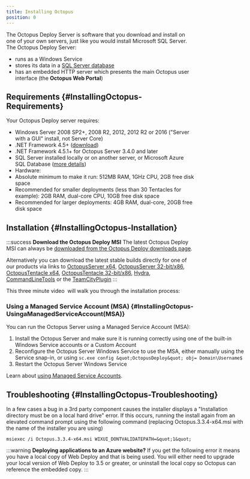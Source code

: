 ```yaml
---
title: Installing Octopus
position: 0
---
```


The Octopus Deploy Server is software that you download and install on one of your own servers, just like you would install Microsoft SQL Server. The Octopus Deploy Server:

- runs as a Windows Service
- stores its data in a [SQL Server database](/docs/administration/octopus-database/index.md)
- has an embedded HTTP server which presents the main Octopus user interface (the **Octopus Web Portal**)

## Requirements {#InstallingOctopus-Requirements}

Your Octopus Deploy server requires:

- Windows Server 2008 SP2+, 2008 R2, 2012, 2012 R2 or 2016 ("Server with a GUI" install, not Server Core)
- .NET Framework 4.5+ ([download](https://www.microsoft.com/en-au/download/details.aspx?id=30653))
- .NET Framework 4.5.1+ for Octopus Server 3.4.0 and later
- SQL Server installed locally or on another server, or Microsoft Azure SQL Database ([more details](/docs/installation/installing-octopus/sql-server-database-requirements.md))
- Hardware:
- Absolute minimum to make it run: 512MB RAM, 1GHz CPU, 2GB free disk space
- Recommended for smaller deployments (less than 30 Tentacles for example): 2GB RAM, dual-core CPU, 10GB free disk space
- Recommended for larger deployments: 4GB RAM, dual-core, 20GB free disk space

## Installation {#InstallingOctopus-Installation}

:::success
**Download the Octopus Deploy MSI**
The latest Octopus Deploy MSI can always be [downloaded from the Octopus Deploy downloads page](https://octopus.com/downloads).

Alternatively you can download the latest stable builds directly for one of our products via links to [OctopusServer x64](https://octopus.com/downloads/latest/WindowsX64/OctopusServer), [OctopusServer 32-bit/x86](https://octopus.com/downloads/latest/WindowsX86/OctopusServer), [OctopusTentacle x64](https://octopus.com/downloads/latest/WindowsX64/OctopusTentacle), [OctopusTentacle 32-bit/x86](https://octopus.com/downloads/latest/WindowsX86/OctopusTentacle), [Hydra](https://octopus.com/downloads/latest/Hydra), [CommandLineTools](https://octopus.com/downloads/latest/CommandLineTools) or the [TeamCityPlugin](https://octopus.com/downloads/latest/TeamCityPlugin)
:::

This three minute video  will walk you through the installation process:
<script charset="ISO-8859-1" src="//fast.wistia.com/assets/external/E-v1.js" async></script>
<div class="wistia_embed wistia_async_fsxoijvtvm" style="height:360px;width:640px"/>

### Using a Managed Service Account (MSA) {#InstallingOctopus-UsingaManagedServiceAccount(MSA)}

You can run the Octopus Server using a Managed Service Account (MSA):

1. Install the Octopus Server and make sure it is running correctly using one of the built-in Windows Service accounts or a Custom Account
2. Reconfigure the Octopus Server Windows Service to use the MSA, either manually using the Service snap-in, or using `sc.exe config &quot;OctopusDeploy&quot; obj= Domain\Username$`
3. Restart the Octopus Server Windows Service

Learn about [using Managed Service Accounts](https://technet.microsoft.com/en-us/library/dd548356(v=ws.10).aspx).

## Troubleshooting {#InstallingOctopus-Troubleshooting}

In a few cases a bug in a 3rd party component causes the installer displays a "Installation directory must be on a local hard drive" error. If this occurs, running the install again from an elevated command prompt using the following command (replacing Octopus.3.3.4-x64.msi with the name of the installer you are using)

`msiexec /i Octopus.3.3.4-x64.msi WIXUI_DONTVALIDATEPATH=&quot;1&quot;`

:::warning
**Deploying applications to an Azure website?**
If you get the following error it means you have a local copy of Web Deploy and that is being used. You will either need to upgrade your local version of Web Deploy to 3.5 or greater, or uninstall the local copy so Octopus can reference the embedded copy.
:::
